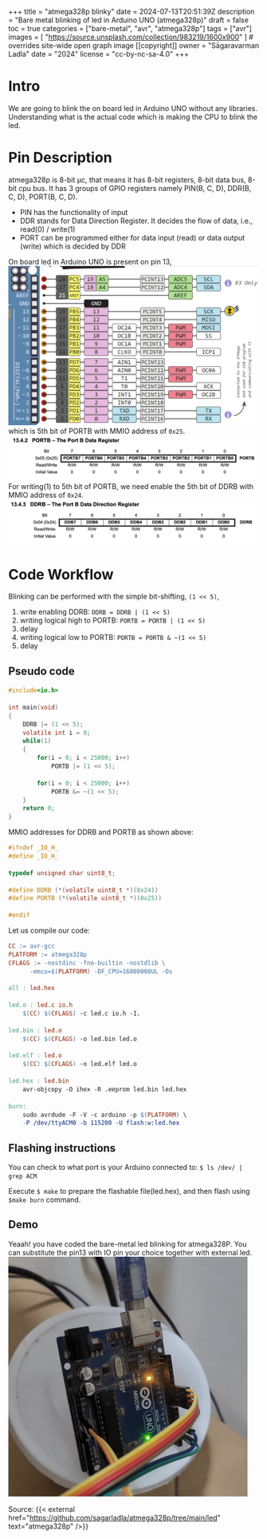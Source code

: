 +++
title = "atmega328p blinky"
date = 2024-07-13T20:51:39Z
description = "Bare metal blinking of led in Arduino UNO (atmega328p)"
draft = false
toc = true
categories = ["bare-metal", "avr", "atmega328p"]
tags = ["avr"]
images = [
  "https://source.unsplash.com/collection/983219/1600x900"
] # overrides site-wide open graph image
[[copyright]]
  owner = "Sāgaravarman Ladla"
  date = "2024"
  license = "cc-by-nc-sa-4.0"
+++

# Intro
We are going to blink the on board led in Arduino UNO without any libraries. Understanding what is the actual code which is making the CPU to blink the led.

# Pin Description
atmega328p is 8-bit μc, that means it has 8-bit registers, 8-bit data bus, 8-bit cpu bus. It has 3 groups of GPIO registers namely PIN(B, C, D), DDR(B, C, D), PORT(B, C, D).

- PIN has the functionality of input
- DDR stands for Data Direction Register. It decides the flow of data, i.e., read(0) / write(1)
- PORT can be programmed either for data input (read) or data output (write) which is decided by DDR

On board led in Arduino UNO is present on pin 13,
![Arduino UNO Pin Diagram](./images/e57c56f68189f03145726786306d6a8ca7168571_arduino-uno-pinout-digital-pins-pwm-1.png.webp)
which is 5th bit of PORTB with MMIO address of `0x25`.
![PORTB Register](./images/PORTB.png)
For writing(1) to 5th bit of PORTB, we need enable the 5th bit of DDRB with MMIO address of `0x24`.
![DDRB Register](./images/DDRB.png)

# Code Workflow
Blinking can be performed with the simple bit-shifting, ```(1 << 5)```,
1. write enabling DDRB: `DDRB = DDRB | (1 << 5)`
2. writing logical high to PORTB: `PORTB = PORTB | (1 << 5)`
3. delay
4. writing logical low to PORTB: `PORTB = PORTB & ~(1 << 5)`
5. delay

## Pseudo code
```c
#include<io.h>

int main(void)
{
	DDRB |= (1 << 5);
	volatile int i = 0;
	while(1)
	{
		for(i = 0; i < 25000; i++)
			PORTB |= (1 << 5);

		for(i = 0; i < 25000; i++)
			PORTB &= ~(1 << 5);
	}
	return 0;
}
```
MMIO addresses for DDRB and PORTB as shown above:
```c
#ifndef _IO_H_
#define _IO_H_

typedef unsigned char uint8_t;

#define DDRB (*(volatile uint8_t *)(0x24))
#define PORTB (*(volatile uint8_t *)(0x25))

#endif
```
Let us compile our code:
```Makefile
CC := avr-gcc
PLATFORM := atmega328p
CFLAGS := -nostdinc -fno-builtin -nostdlib \
	  -mmcu=$(PLATFORM) -DF_CPU=16000000UL -Os

all : led.hex

led.o : led.c io.h
	$(CC) $(CFLAGS) -c led.c io.h -I.

led.bin : led.o
	$(CC) $(CFLAGS) -o led.bin led.o

led.elf : led.o
	$(CC) $(CFLAGS) -o led.elf led.o

led.hex : led.bin
	avr-objcopy -O ihex -R .eeprom led.bin led.hex

burn:
	sudo avrdude -F -V -c arduino -p $(PLATFORM) \
	-P /dev/ttyACM0 -b 115200 -U flash:w:led.hex
```

## Flashing instructions
You can check to what port is your Arduino connected to: `$ ls /dev/ | grep ACM`

Execute `$ make` to prepare the flashable file(led.hex), and then flash using `$make burn` command.

## Demo
Yeaah! you have coded the bare-metal led blinking for atmega328P. You can substitute the pin13 with IO pin your choice together with external led.
![demo](./images/20240714_042834.gif)

Source: {{< external href="https://github.com/sagarladla/atmega328p/tree/main/led" text="atmega328p" />}}
